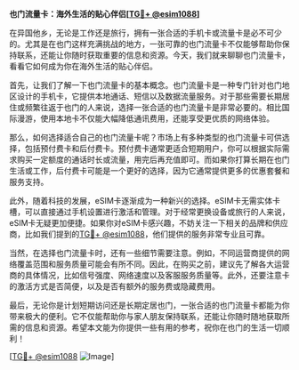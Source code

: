 **也门流量卡：海外生活的贴心伴侣[[TG💪+ @esim1088](https://t.me/s/esim1088)]**

在异国他乡，无论是工作还是旅行，拥有一张合适的手机卡或流量卡是必不可少的。尤其是在也门这样充满挑战的地方，一张可靠的也门流量卡不仅能够帮助你保持联系，还能让你随时获取重要的信息和资源。今天，我们就来聊聊也门流量卡，看看它如何成为你在海外生活的贴心伴侣。

首先，让我们了解一下也门流量卡的基本概念。也门流量卡是一种专门针对也门地区设计的手机卡，它提供本地通话、短信以及数据流量服务。对于那些需要长期居住或频繁往返于也门的人来说，选择一张合适的也门流量卡是非常必要的。相比国际漫游，使用本地卡不仅能大幅降低通讯费用，还能享受更优质的网络体验。

那么，如何选择适合自己的也门流量卡呢？市场上有多种类型的也门流量卡可供选择，包括预付费卡和后付费卡。预付费卡通常更适合短期用户，你可以根据实际需求购买一定额度的通话时长或流量，用完后再充值即可。而如果你打算长期在也门生活或工作，后付费卡可能是一个更好的选择，因为它通常提供更多的优惠套餐和服务支持。

此外，随着科技的发展，eSIM卡逐渐成为一种新兴的选择。eSIM卡无需实体卡槽，可以直接通过手机设置进行激活和管理。对于经常更换设备或旅行的人来说，eSIM卡无疑更加便捷。如果你对eSIM卡感兴趣，不妨关注一下相关的品牌和供应商，比如我们提到的[TG💪+ @esim1088](https://t.me/s/esim1088)，他们提供的服务非常专业且可靠。

当然，在选择也门流量卡时，还有一些细节需要注意。例如，不同运营商提供的网络覆盖范围和服务质量可能会有所不同。因此，在购买之前，建议先了解各大运营商的具体情况，比如信号强度、网络速度以及客服服务质量等。此外，还要注意卡的激活方式是否简便，以及是否有额外的服务费或隐藏费用。

最后，无论你是计划短期访问还是长期定居也门，一张合适的也门流量卡都能为你带来极大的便利。它不仅能帮助你与家人朋友保持联系，还能让你随时随地获取所需的信息和资源。希望本文能为你提供一些有用的参考，祝你在也门的生活一切顺利！

[[TG💪+ @esim1088](https://t.me/s/esim1088) ![Image](https://i.postimg.cc/4NQfJmqS/Snipaste-2025-05-13-00-14-12.png)]
